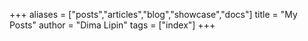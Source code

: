 +++
aliases = ["posts","articles","blog","showcase","docs"]
title = "My Posts"
author = "Dima Lipin"
tags = ["index"]
+++